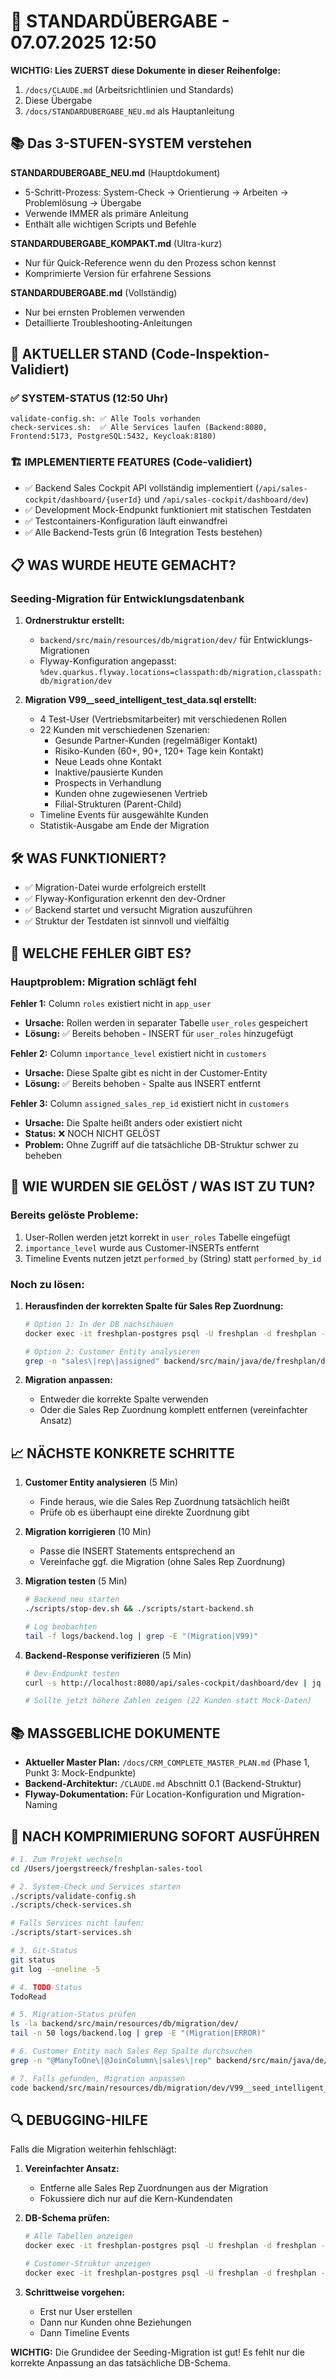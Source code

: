 # 🔄 STANDARDÜBERGABE - 07.07.2025 12:50

**WICHTIG: Lies ZUERST diese Dokumente in dieser Reihenfolge:**
1. `/docs/CLAUDE.md` (Arbeitsrichtlinien und Standards)
2. Diese Übergabe
3. `/docs/STANDARDUBERGABE_NEU.md` als Hauptanleitung

## 📚 Das 3-STUFEN-SYSTEM verstehen

**STANDARDUBERGABE_NEU.md** (Hauptdokument)
- 5-Schritt-Prozess: System-Check → Orientierung → Arbeiten → Problemlösung → Übergabe
- Verwende IMMER als primäre Anleitung
- Enthält alle wichtigen Scripts und Befehle

**STANDARDUBERGABE_KOMPAKT.md** (Ultra-kurz)
- Nur für Quick-Reference wenn du den Prozess schon kennst
- Komprimierte Version für erfahrene Sessions

**STANDARDUBERGABE.md** (Vollständig)
- Nur bei ernsten Problemen verwenden
- Detaillierte Troubleshooting-Anleitungen

## 🎯 AKTUELLER STAND (Code-Inspektion-Validiert)

### ✅ SYSTEM-STATUS (12:50 Uhr)
```
validate-config.sh: ✅ Alle Tools vorhanden
check-services.sh:  ✅ Alle Services laufen (Backend:8080, Frontend:5173, PostgreSQL:5432, Keycloak:8180)
```

### 🏗️ IMPLEMENTIERTE FEATURES (Code-validiert)
- ✅ Backend Sales Cockpit API vollständig implementiert (`/api/sales-cockpit/dashboard/{userId}` und `/api/sales-cockpit/dashboard/dev`)
- ✅ Development Mock-Endpunkt funktioniert mit statischen Testdaten
- ✅ Testcontainers-Konfiguration läuft einwandfrei
- ✅ Alle Backend-Tests grün (6 Integration Tests bestehen)

## 📋 WAS WURDE HEUTE GEMACHT?

### Seeding-Migration für Entwicklungsdatenbank

1. **Ordnerstruktur erstellt:**
   - `backend/src/main/resources/db/migration/dev/` für Entwicklungs-Migrationen
   - Flyway-Konfiguration angepasst: `%dev.quarkus.flyway.locations=classpath:db/migration,classpath:db/migration/dev`

2. **Migration V99__seed_intelligent_test_data.sql erstellt:**
   - 4 Test-User (Vertriebsmitarbeiter) mit verschiedenen Rollen
   - 22 Kunden mit verschiedenen Szenarien:
     - Gesunde Partner-Kunden (regelmäßiger Kontakt)
     - Risiko-Kunden (60+, 90+, 120+ Tage kein Kontakt)
     - Neue Leads ohne Kontakt
     - Inaktive/pausierte Kunden
     - Prospects in Verhandlung
     - Kunden ohne zugewiesenen Vertrieb
     - Filial-Strukturen (Parent-Child)
   - Timeline Events für ausgewählte Kunden
   - Statistik-Ausgabe am Ende der Migration

## 🛠️ WAS FUNKTIONIERT?

- ✅ Migration-Datei wurde erfolgreich erstellt
- ✅ Flyway-Konfiguration erkennt den dev-Ordner
- ✅ Backend startet und versucht Migration auszuführen
- ✅ Struktur der Testdaten ist sinnvoll und vielfältig

## 🚨 WELCHE FEHLER GIBT ES?

### Hauptproblem: Migration schlägt fehl

**Fehler 1:** Column `roles` existiert nicht in `app_user`
- **Ursache:** Rollen werden in separater Tabelle `user_roles` gespeichert
- **Lösung:** ✅ Bereits behoben - INSERT für `user_roles` hinzugefügt

**Fehler 2:** Column `importance_level` existiert nicht in `customers`
- **Ursache:** Diese Spalte gibt es nicht in der Customer-Entity
- **Lösung:** ✅ Bereits behoben - Spalte aus INSERT entfernt

**Fehler 3:** Column `assigned_sales_rep_id` existiert nicht in `customers`
- **Ursache:** Die Spalte heißt anders oder existiert nicht
- **Status:** ❌ NOCH NICHT GELÖST
- **Problem:** Ohne Zugriff auf die tatsächliche DB-Struktur schwer zu beheben

## 🔧 WIE WURDEN SIE GELÖST / WAS IST ZU TUN?

### Bereits gelöste Probleme:
1. User-Rollen werden jetzt korrekt in `user_roles` Tabelle eingefügt
2. `importance_level` wurde aus Customer-INSERTs entfernt
3. Timeline Events nutzen jetzt `performed_by` (String) statt `performed_by_id`

### Noch zu lösen:
1. **Herausfinden der korrekten Spalte für Sales Rep Zuordnung:**
   ```bash
   # Option 1: In der DB nachschauen
   docker exec -it freshplan-postgres psql -U freshplan -d freshplan -c "\d customers"
   
   # Option 2: Customer Entity analysieren
   grep -n "sales\|rep\|assigned" backend/src/main/java/de/freshplan/domain/customer/entity/Customer.java
   ```

2. **Migration anpassen:**
   - Entweder die korrekte Spalte verwenden
   - Oder die Sales Rep Zuordnung komplett entfernen (vereinfachter Ansatz)

## 📈 NÄCHSTE KONKRETE SCHRITTE

1. **Customer Entity analysieren** (5 Min)
   - Finde heraus, wie die Sales Rep Zuordnung tatsächlich heißt
   - Prüfe ob es überhaupt eine direkte Zuordnung gibt

2. **Migration korrigieren** (10 Min)
   - Passe die INSERT Statements entsprechend an
   - Vereinfache ggf. die Migration (ohne Sales Rep Zuordnung)

3. **Migration testen** (5 Min)
   ```bash
   # Backend neu starten
   ./scripts/stop-dev.sh && ./scripts/start-backend.sh
   
   # Log beobachten
   tail -f logs/backend.log | grep -E "(Migration|V99)"
   ```

4. **Backend-Response verifizieren** (5 Min)
   ```bash
   # Dev-Endpunkt testen
   curl -s http://localhost:8080/api/sales-cockpit/dashboard/dev | jq '.statistics'
   
   # Sollte jetzt höhere Zahlen zeigen (22 Kunden statt Mock-Daten)
   ```

## 📚 MASSGEBLICHE DOKUMENTE

- **Aktueller Master Plan:** `/docs/CRM_COMPLETE_MASTER_PLAN.md` (Phase 1, Punkt 3: Mock-Endpunkte)
- **Backend-Architektur:** `/CLAUDE.md` Abschnitt 0.1 (Backend-Struktur)
- **Flyway-Dokumentation:** Für Location-Konfiguration und Migration-Naming

## 🚀 NACH KOMPRIMIERUNG SOFORT AUSFÜHREN

```bash
# 1. Zum Projekt wechseln
cd /Users/joergstreeck/freshplan-sales-tool

# 2. System-Check und Services starten
./scripts/validate-config.sh
./scripts/check-services.sh

# Falls Services nicht laufen:
./scripts/start-services.sh

# 3. Git-Status
git status
git log --oneline -5

# 4. TODO-Status
TodoRead

# 5. Migration-Status prüfen
ls -la backend/src/main/resources/db/migration/dev/
tail -n 50 logs/backend.log | grep -E "(Migration|ERROR)"

# 6. Customer Entity nach Sales Rep Spalte durchsuchen
grep -n "@ManyToOne\|@JoinColumn\|sales\|rep" backend/src/main/java/de/freshplan/domain/customer/entity/Customer.java

# 7. Falls gefunden, Migration anpassen
code backend/src/main/resources/db/migration/dev/V99__seed_intelligent_test_data.sql
```

## 🔍 DEBUGGING-HILFE

Falls die Migration weiterhin fehlschlägt:

1. **Vereinfachter Ansatz:**
   - Entferne alle Sales Rep Zuordnungen aus der Migration
   - Fokussiere dich nur auf die Kern-Kundendaten

2. **DB-Schema prüfen:**
   ```bash
   # Alle Tabellen anzeigen
   docker exec -it freshplan-postgres psql -U freshplan -d freshplan -c "\dt"
   
   # Customer-Struktur anzeigen
   docker exec -it freshplan-postgres psql -U freshplan -d freshplan -c "\d customers"
   ```

3. **Schrittweise vorgehen:**
   - Erst nur User erstellen
   - Dann nur Kunden ohne Beziehungen
   - Dann Timeline Events

**WICHTIG:** Die Grundidee der Seeding-Migration ist gut! Es fehlt nur die korrekte Anpassung an das tatsächliche DB-Schema.